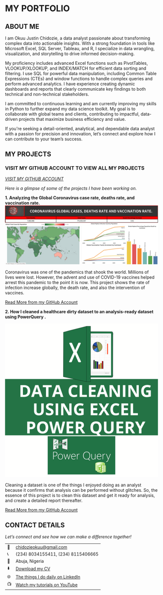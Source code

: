 # MY PORTFOLIO
<!--Section 1: Introduce yourself -->

## ABOUT ME

I am Okuu Justin Chidozie, a data analyst passionate about transforming complex data into actionable insights. With a strong foundation in tools like Microsoft Excel, SQL Server, Tableau, and R, I specialize in data wrangling, visualization, and storytelling to drive informed decision-making.

My proficiency includes advanced Excel functions such as PivotTables, VLOOKUP/XLOOKUP, and INDEX/MATCH for efficient data sorting and filtering. I use SQL for powerful data manipulation, including Common Table Expressions (CTEs) and window functions to handle complex queries and perform advanced analytics. I have experience creating dynamic dashboards and reports that clearly communicate key findings to both technical and non-technical stakeholders.

I am committed to continuous learning and am currently improving my skills in Python to further expand my data science toolkit. My goal is to collaborate with global teams and clients, contributing to impactful, data-driven projects that maximize business efficiency and value.

If you're seeking a detail-oriented, analytical, and dependable data analyst with a passion for precision and innovation, let’s connect and explore how I can contribute to your team’s success.
  


<!--Section 2: List 3-4 key projects-->
## MY PROJECTS 

### VISIT MY GITHUB ACCOUNT TO VIEW ALL MY PROJECTS  

*[VISIT MY GITHUB ACCOUNT](https://github.com/okuujustin)*

*Here is a glimpse of some of the projects I have been working on.*


**1.  Analyzing the Global Coronavirus case rate, deaths rate, and vaccination rate.**
![image](covid-19-dashboard.png)


Coronavirus was one of the pandemics that shook the world. Millions of lives were lost. 
However, the advent and use of COVID-19 vaccines helped arrest this pandemic to the point it is now.
This project shows the rate of infection increase globally, the death rate, and also the intervention of vaccines.


[Read More from my GitHub Account](https://github.com/okuujustin/SQL-EDA-on-Coronavirus-Deathrate-and-Vaccinationimpact)

**2.  How I cleaned a healthcare dirty dataset to an analysis-ready dataset using PowerQuery .**

![image](powerquery_project.png)

Cleaning a dataset is one of the things I enjoyed doing as an analyst because it confirms that analysis can be performed without glitches. So, the essence of this project is to clean this dataset and get it ready for analysis, and create a detailed report thereafter.

[Read More from my GitHub Account](https://github.com/okuujustin/Data_Cleaning_Using_Excel_and_PowerQuery)



## CONTACT DETAILS

*Let’s connect and see how we can make a difference together!*
<table>
  <tbody>
    <tr>
      <td>📧</td>
      <td><a href="mailto:chidozieokuu@gmail.com">chidozieokuu@gmail.com</a></td>
    </tr>
    <tr>
      <td>📞</td>
      <td>(234) 8034155411, (234) 8115406665 </td>
    </tr>
    <tr>
      <td>📍</td>
      <td>Abuja, Nigeria</td>
    </tr>
    <tr>
      <td>⬇️</td>
      <td><a href="okuujustin.cv.pdf">Download my CV</a></td>
    </tr>
    <tr>
      <td>🌐</td>
      <td><a href="https://www.linkedin.com/in/justinokuu/">The things I do daily on LinkedIn</a></td>
    </tr>
    <tr>
      <td>📺</td>
      <td><a href="https://www.youtube.com/channel/UCOL_IFYbJo-j-P3UC_8cnSA?sub_confirmation=1">Watch my tutorials on YouTube</a></td>
    </tr>
  </tbody>
</table>

   







